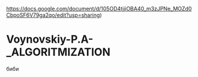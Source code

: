 https://docs.google.com/document/d/105OD4tjjiOBA40_m3zJPNe_MOZd0CbpoSF6V79ga2qo/edit?usp=sharing)

# Voynovskiy-P.A-_ALGORITMIZATION
биби

